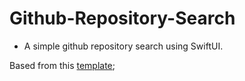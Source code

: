 # Github-Repository-Search

- A simple github repository search using SwiftUI.

Based from this [template](https://github.com/osakalawliet/Github-Repository-Search);
